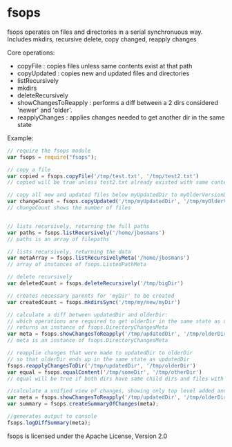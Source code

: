 # fsops
fsops operates on files and directories in a serial synchronuous way. Includes mkdirs, recursive delete, copy changed, reapply changes

Core operations:
- copyFile : copies files unless same contents exist at that path
- copyUpdated : copies new and updated files and directories
- listRecursively
- mkdirs
- deleteRecursively
- showChangesToReapply : performs a diff between a 2 dirs considered 'newer' and 'older'.
- reapplyChanges : applies changes needed to get another dir in the same state

Example:

```js
// require the fsops module
var fsops = require("fsops");

// copy a file
var copied = fsops.copyFile('/tmp/test.txt', '/tmp/test2.txt')
// copied will be true unless test2.txt already existed with same content

// copy all new and updated files below myUpdatedDir to myOlderVersionDir
var changeCount = fsops.copyUpdated('/tmp/myUpdatedDir', '/tmp/myOlderVersionDir')
// changeCount shows the number of files


// lists recursively, returning the full paths
var paths = fsops.listRecursively('/home/jbosmans')
// paths is an array of filepaths

// lists recursively, returning the data
var metaArray = fsops.listRecursivelyMeta('/home/jbosmans')
// array of instances of fsops.ListedPathMeta

// delete recursively
var deletedCount = fsops.deleteRecursively('/tmp/bigDir')

// creates necessary parents for 'myDir' to be created
var createdCount = fsops.mkdirsSync('/tmp/my/new/myDir')

// calculate a diff between updatedDir and olderDir:
// which operations are required to get olderDir in the same state as updatedDir
// returns an instance of fsops.DirectoryChangesMeta
var meta = fsops.showChangesToReapply('/tmp/updatedDir', '/tmp/olderDir')
// meta is an instance of fsops.DirectoryChangesMeta

// reapplie changes that were made to updatedDir to olderDir
// so that olderDir ends up in the same state as updatedDir
fsops.reapplyChangesToDir('/tmp/updatedDir', '/tmp/olderDir')
var equal = fsops.equalContent('/tmp/someDir', '/tmp/otherDir')
// equal will be true if both dirs have same child dirs and files with same content (per checksum)

//calculate a unified view of changes, showing only top level added and deleted directories.
var meta = fsops.showChangesToReapply('/tmp/updatedDir', '/tmp/olderDir'))
var summary = fsops.createSummaryOfChanges(meta);

//generates output to console
fsops.logDiffSummary(meta);

```

fsops is licensed under the Apache License, Version 2.0